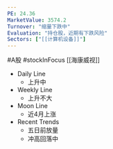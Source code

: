 ```yaml
---
PE: 24.36
MarketValue: 3574.2
Turnover: "缩量下跌中"
Evaluation: "持仓股，近期有下跌风险"
Sectors: ["[[计算机设备]]"]
---
```

#A股 #stockInFocus 
[[海康威视]]
- Daily Line
	- 上升中
- Weekly Line
	- 上升不大
- Moon Line
	- 近4月上涨
- Recent Trends
	- 五日前放量
	- 冲高回落中



